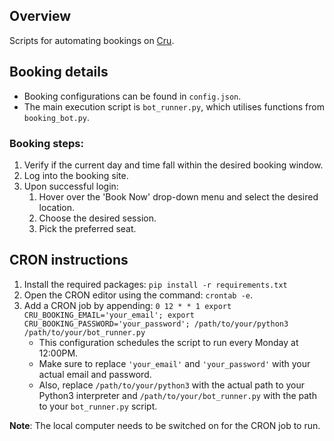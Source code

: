 ## Overview
Scripts for automating bookings on [Cru](https://www.cru68.com/).

## Booking details
- Booking configurations can be found in `config.json`.
- The main execution script is `bot_runner.py`, which utilises functions from `booking_bot.py`.

### Booking steps:
1. Verify if the current day and time fall within the desired booking window.
2. Log into the booking site.
3. Upon successful login:
    1. Hover over the 'Book Now' drop-down menu and select the desired location.
    2. Choose the desired session.
    3. Pick the preferred seat.

## CRON instructions
1. Install the required packages: `pip install -r requirements.txt`
2. Open the CRON editor using the command: `crontab -e`.
3. Add a CRON job by appending: `0 12 * * 1 export CRU_BOOKING_EMAIL='your_email'; export CRU_BOOKING_PASSWORD='your_password'; /path/to/your/python3 /path/to/your/bot_runner.py`
    - This configuration schedules the script to run every Monday at 12:00PM.
    - Make sure to replace `'your_email'` and `'your_password'` with your actual email and password. 
    - Also, replace `/path/to/your/python3` with the actual path to your Python3 interpreter and `/path/to/your/bot_runner.py` with the path to your `bot_runner.py` script.

**Note**: The local computer needs to be switched on for the CRON job to run.